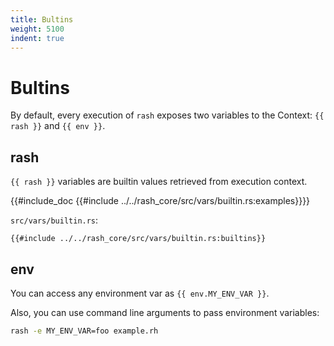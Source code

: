 ```yaml
---
title: Bultins
weight: 5100
indent: true
---
```


# Bultins

By default, every execution of `rash` exposes two variables to the Context: `{{ rash }}` and
`{{ env }}`.

## rash

`{{ rash }}` variables are builtin values retrieved from execution context.

{{#include_doc {{#include ../../rash_core/src/vars/builtin.rs:examples}}}}

`src/vars/builtin.rs`:

```rust,no_run,noplaypen
{{#include ../../rash_core/src/vars/builtin.rs:builtins}}
```

## env

You can access any environment var as `{{ env.MY_ENV_VAR }}`.

Also, you can use command line arguments to pass environment variables:

```bash
rash -e MY_ENV_VAR=foo example.rh
```
